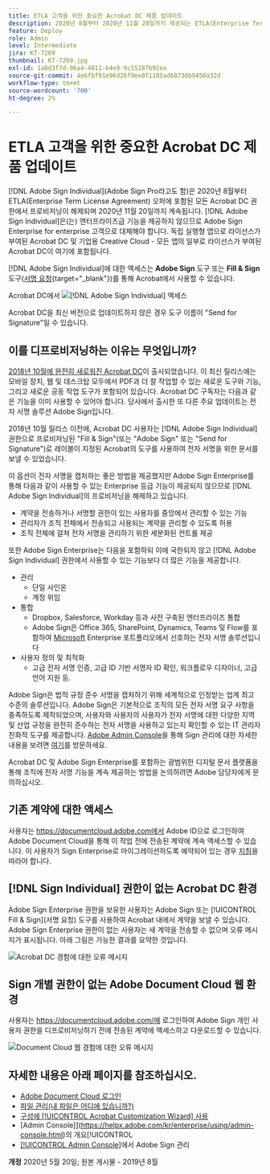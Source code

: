 ```yaml
---
title: ETLA 고객을 위한 중요한 Acrobat DC 제품 업데이트
description: 2020년 8월부터 2020년 11월 20일까지 제공되는 ETLA(Enterprise Term License Agreement) 오퍼에 포함된 Acrobat DC 권한에 대한 중요한 변경 사항에 대해 알아봅니다
feature: Deploy
role: Admin
level: Intermediate
jira: KT-7269
thumbnail: KT-7269.jpg
exl-id: 1a8d3f7d-96a4-4811-b4e9-9c55287b92ea
source-git-commit: 4e6fbf91e96d26f9ee8f1105ad68738b9450a32d
workflow-type: tm+mt
source-wordcount: '700'
ht-degree: 2%

---
```


# ETLA 고객을 위한 중요한 Acrobat DC 제품 업데이트

[!DNL Adobe Sign Individual](Adobe Sign Pro라고도 함)은 2020년 8월부터 ETLA(Enterprise Term License Agreement) 오퍼에 포함된 모든 Acrobat DC 권한에서 프로비저닝이 해제되며 2020년 11월 20일까지 계속됩니다. [!DNL Adobe Sign Individual]은(는) 엔터프라이즈급 기능을 제공하지 않으므로 Adobe Sign Enterprise for enterprise 고객으로 대체해야 합니다. 독립 실행형 앱으로 라이선스가 부여된 Acrobat DC 및 기업용 Creative Cloud - 모든 앱의 일부로 라이선스가 부여된 Acrobat DC이 여기에 포함됩니다.

[!DNL Adobe Sign Individual]에 대한 액세스는 **Adobe Sign** 도구 또는 **Fill &amp; Sign** 도구([서명 요청](https://www.adobe.com/kr/acrobat/online/request-signature.html){target="_blank"})를 통해 Acrobat에서 사용할 수 있습니다.

Acrobat DC에서 ![[!DNL Adobe Sign Individual] 액세스](../assets/Deploy_SignEntitle1.png)

Acrobat DC을 최신 버전으로 업데이트하지 않은 경우 도구 이름이 &quot;Send for Signature&quot;일 수 있습니다.

## 이를 디프로비저닝하는 이유는 무엇입니까?

[2018년 10월에 완전히 새로워진 Acrobat DC](https://news.adobe.com/news/news-details/2018/Adobe-Redefines-What-Is-Possible-With-PDF-With-All-New-Acrobat-DC)이 출시되었습니다. 이 최신 릴리스에는 모바일 장치, 웹 및 데스크탑 모두에서 PDF과 더 잘 작업할 수 있는 새로운 도구와 기능, 그리고 새로운 공동 작업 도구가 포함되어 있습니다. Acrobat DC 구독자는 다음과 같은 기능을 이미 사용할 수 있어야 합니다. 당사에서 출시한 또 다른 주요 업데이트는 전자 서명 솔루션 Adobe Sign입니다.

2018년 10월 릴리스 이전에, Acrobat DC 사용자는 [!DNL Adobe Sign Individual] 권한으로 프로비저닝된 &quot;Fill &amp; Sign&quot;(또는 &quot;Adobe Sign&quot; 또는 &quot;Send for Signature&quot;)로 레이블이 지정된 Acrobat의 도구를 사용하여 전자 서명을 위한 문서를 보낼 수 있었습니다.

이 옵션이 전자 서명을 캡처하는 좋은 방법을 제공했지만 Adobe Sign Enterprise를 통해 다음과 같이 사용할 수 있는 Enterprise 등급 기능이 제공되지 않으므로 [!DNL Adobe Sign Individual]의 프로비저닝을 해제하고 있습니다.

* 계약을 전송하거나 서명할 권한이 있는 사용자를 중앙에서 관리할 수 있는 기능
* 관리자가 조직 전체에서 전송되고 사용되는 계약을 관리할 수 있도록 허용
* 조직 전체에 걸쳐 전자 서명을 관리하기 위한 세분화된 컨트롤 제공

또한 Adobe Sign Enterprise는 다음을 포함하되 이에 국한되지 않고 [!DNL Adobe Sign Individual] 권한에서 사용할 수 있는 기능보다 더 많은 기능을 제공합니다.

* 관리
   * 단일 사인온
   * 계정 위임
* 통합
   * Dropbox, Salesforce, Workday 등과 사전 구축된 엔터프라이즈 통합
   * Adobe Sign은 Office 365, SharePoint, Dynamics, Teams 및 Flow를 포함하여 [Microsoft](https://acrobat.adobe.com/us/en/business/integrations/microsoft.html) Enterprise 포트폴리오에서 선호하는 전자 서명 솔루션입니다
* 사용자 정의 및 최적화
   * 고급 전자 서명 인증, 고급 ID 기반 서명자 ID 확인, 워크플로우 디자이너, 고급 언어 지원 등.

Adobe Sign은 법적 규정 준수 서명을 캡처하기 위해 세계적으로 인정받는 업계 최고 수준의 솔루션입니다. Adobe Sign은 기본적으로 조직의 모든 전자 서명 요구 사항을 충족하도록 제작되었으며, 사용자와 사용자의 사용자가 전자 서명에 대한 다양한 지역 및 산업 규정을 완전히 준수하는 전자 서명을 사용하고 있는지 확인할 수 있는 IT 관리자 친화적 도구를 제공합니다. [Adobe Admin Console](https://helpx.adobe.com/kr/enterprise/using/admin-console.html)을 통해 Sign 관리에 대한 자세한 내용을 보려면 [여기](https://helpx.adobe.com/kr/enterprise/using/adobe-sign-for-enterprise.html)를 방문하세요.

Acrobat DC 및 Adobe Sign Enterprise를 포함하는 광범위한 디지털 문서 플랫폼을 통해 조직에 전자 서명 기능을 계속 제공하는 방법을 논의하려면 Adobe 담당자에게 문의하십시오.

## 기존 계약에 대한 액세스

사용자는 https://documentcloud.adobe.com에서 Adobe ID으로 로그인하여 Adobe Document Cloud을 통해 이 작업 전에 전송된 계약에 계속 액세스할 수 있습니다. 이 사용자가 Sign Enterprise로 마이그레이션하도록 예약되어 있는 경우 [지침](https://helpx.adobe.com/kr/sign/kb/how-to-download-signed-documents---adobe-sign.html)을 따라야 합니다.

## [!DNL Sign Individual] 권한이 없는 Acrobat DC 환경

Adobe Sign Enterprise 권한을 보유한 사용자는 Adobe Sign 또는 [!UICONTROL Fill &amp; Sign](서명 요청) 도구를 사용하여 Acrobat 내에서 계약을 보낼 수 있습니다.
Adobe Sign Enterprise 권한이 없는 사용자는 새 계약을 전송할 수 없으며 오류 메시지가 표시됩니다. 아래 그림은 가능한 결과를 요약한 것입니다.

![Acrobat DC 경험에 대한 오류 메시지](../assets/Deploy_SignEntitle2.png)

## Sign 개별 권한이 없는 Adobe Document Cloud 웹 환경

사용자는 https://documentcloud.adobe.com/에 로그인하여 Adobe Sign 개인 사용자 권한을 디프로비저닝하기 전에 전송된 계약에 액세스하고 다운로드할 수 있습니다.

![Document Cloud 웹 경험에 대한 오류 메시지](../assets/Deploy_SignEntitle3.png)

## 자세한 내용은 아래 페이지를 참조하십시오.

* [Adobe Document Cloud 로그인](https://helpx.adobe.com/document-cloud/help/sign-in.html)
* [파일 관리(내 파일은 어디에 있습니까?)](https://helpx.adobe.com/document-cloud/help/manage-files.html)
* [구성에 [!UICONTROL Acrobat Customization Wizard] 사용](https://www.adobe.com/devnet-docs/acrobatetk/tools/Wizard/WizardDC/index.html)
* [Admin Console]](https://helpx.adobe.com/kr/enterprise/using/admin-console.html)의 개요[!UICONTROL 
* [[!UICONTROL Admin Console]](https://helpx.adobe.com/kr/enterprise/using/adobe-sign-for-enterprise.html)에서 Adobe Sign 관리

**개정** 2020년 5월 20일; 원본 게시물 - 2019년 8월
